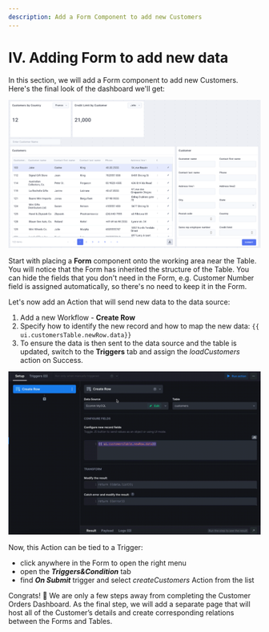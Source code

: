 ```yaml
---
description: Add a Form Component to add new Customers
---
```


# IV. Adding Form to add new data

In this section, we will add a Form component to add new Customers. Here's the final look of the dashboard we'll get:

![](<../../.gitbook/assets/Screenshot 2021-11-04 at 10.47.02.png>)

Start with placing a **Form** component onto the working area near the Table. You will notice that the Form has inherited the structure of the Table. You can hide the fields that you don't need in the Form, e.g. Customer Number field is assigned automatically, so there's no need to keep it in the Form.&#x20;

Let's now add an Action that will send new data to the data source:

1. Add a new Workflow - **Create Row**
2. Specify how to identify the new record and how to map the new data: `{{ ui.customersTable.newRow.data}}`
3. To ensure the data is then sent to the data source and the table is updated, switch to the **Triggers** tab and assign the _loadCustomers_ action on Success.

![](../../.gitbook/assets/createOpt.gif)

Now, this Action can be tied to a Trigger:

* click anywhere in the Form to open the right menu
* open the _**Triggers\&Condition**_ tab
* find _**On Submit**_ trigger and select _createCustomers_ Action from the list

Congrats! 🥳 We are only a few steps away from completing the Customer Orders Dashboard. As the final step, we will add a separate page that will host all of the Customer’s details and create corresponding relations between the Forms and Tables.
